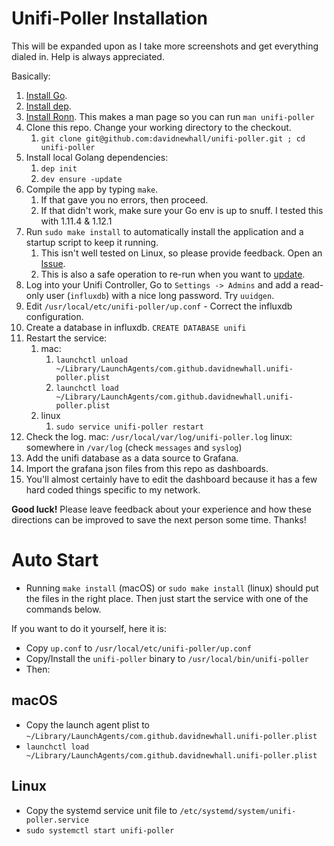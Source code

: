 # Unifi-Poller Installation

This will be expanded upon as I take more screenshots and get everything dialed in. Help is always appreciated.

Basically:
1. [Install Go](https://golang.org/doc/install). 
1. [Install dep](https://golang.github.io/dep/docs/installation.html).
1. [Install Ronn](Ronn). This makes a man page so you can run `man unifi-poller`
1. Clone this repo. Change your working directory to the checkout.
   1. `git clone git@github.com:davidnewhall/unifi-poller.git ; cd unifi-poller`
1. Install local Golang dependencies: 
   1. `dep init`
   1. `dev ensure -update`
1. Compile the app by typing `make`.
   1. If that gave you no errors, then proceed.
   1. If that didn't work, make sure your Go env is up to snuff. I tested this with 1.11.4 & 1.12.1
1. Run `sudo make install` to automatically install the application and a startup script to keep it running.
   1. This isn't well tested on Linux, so please provide feedback. Open an [Issue](https://github.com/davidnewhall/unifi-poller/issues/new).
   1. This is also a safe operation to re-run when you want to [update](Updating).
1. Log into your Unifi Controller, Go to `Settings -> Admins` and add a read-only user (`influxdb`) with a nice long password. Try `uuidgen`.
1. Edit `/usr/local/etc/unifi-poller/up.conf` - Correct the influxdb configuration.
1. Create a database in influxdb. `CREATE DATABASE unifi`
1. Restart the service:
   1. mac: 
      1. `launchctl unload ~/Library/LaunchAgents/com.github.davidnewhall.unifi-poller.plist`
      1. `launchctl load ~/Library/LaunchAgents/com.github.davidnewhall.unifi-poller.plist`
   1. linux
      1. `sudo service unifi-poller restart`
1. Check the log. mac: `/usr/local/var/log/unifi-poller.log` linux: somewhere in `/var/log` (check `messages` and `syslog`)
1. Add the unifi database as a data source to Grafana.
1. Import the grafana json files from this repo as dashboards.
1. You'll almost certainly have to edit the dashboard because it has a few hard coded things specific to my network.

**Good luck!** Please leave feedback about your experience and how these directions can be improved to save the next person some time. Thanks!

# Auto Start
- Running `make install` (macOS) or `sudo make install` (linux) should put the files in the right place. Then just start the service with one of the commands below. 

If you want to do it yourself, here it is:
- Copy `up.conf` to `/usr/local/etc/unifi-poller/up.conf`
- Copy/Install the `unifi-poller` binary to `/usr/local/bin/unifi-poller`
- Then:

## macOS
- Copy the launch agent plist to `~/Library/LaunchAgents/com.github.davidnewhall.unifi-poller.plist`
- `launchctl load ~/Library/LaunchAgents/com.github.davidnewhall.unifi-poller.plist`

## Linux
- Copy the systemd service unit file to `/etc/systemd/system/unifi-poller.service`
- `sudo systemctl start unifi-poller`